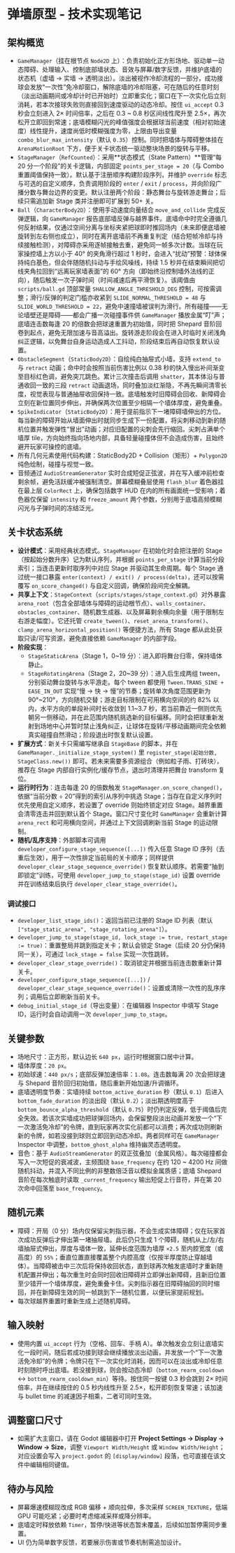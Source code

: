 # 弹墙原型 - 技术实现笔记

## 架构概览

- `GameManager`（挂在根节点 `Node2D` 上）：负责初始化正方形场地、驱动单一动态障碍、处理输入、控制底部墙状态、音效与屏幕/数字反馈，并维护底墙的状态机（虚墙 → 实墙 → 透明淡出）。淡出被视作冷却流程的一部分，成功接球会发放“一次性”免冷却窗口，解除底墙的冷却阻塞，可在随后的任意时刻（淡出动画期间或冷却计时已开始时）立即重实化；窗口在下一次实化后立刻消耗，若本次接球失败则直接回到速度驱动的动态冷却。按住 `ui_accept` 0.3 秒会立刻进入 2× 时间倍率，之后在 0.3 ~ 0.8 秒区间线性爬升至 2.5×，再次松开立即回到常速；底墙模糊闪光的峰值强度会根据球当前速度（相对初始速度）线性提升，速度尚低时模糊强度为零，上限由导出变量 `combo_blur_max_intensity`（默认 `0.35`）控制。同时把墙体与障碍整体挂在 `ArenaMotionRoot` 下方，便于关卡状态统一驱动整块场景的旋转与平移。
- `StageManager`（`RefCounted`）：采用**状态模式（State Pattern）**管理“每 20 分一个阶段”的关卡逻辑，内部固定 `points_per_stage = 20`（与 Combo 重置阈值保持一致）。默认基于注册顺序构建阶段序列，并维护 `override` 标志与可选的自定义顺序，负责调用阶段的 `enter` / `exit` / `process`，并向阶段广播分数与舞台边界的变更。默认注册两个阶段：静态舞台与旋转游走舞台；后续只需追加新 Stage 类并注册即可扩展到 50+ 关。
- `Ball`（`CharacterBody2D`）：使用手动速度向量结合 `move_and_collide` 完成反弹逻辑，向 `GameManager` 报告底部墙反弹与越界事件。底墙命中时完全遵循几何反射结果，仅通过空间分离与坐标夹紧把球即时推回场内（未来即便底墙被旋转到左右侧也成立），同时在离开底墙前不再重复判定（结合短帧冷却与持续接触检测），对障碍亦采用逐帧接触去重，避免同一帧多次计数。当球在玩家操控墙上方以小于 40° 的夹角滑行超过 1 秒时，会进入“扰动”预警：球体保持纯白基色，但会伴随随机抖动与手绘风噪线，持续 1.5 秒并在结束瞬间把切线夹角拉回到“远离玩家墙表面”的 60° 方向（即始终沿控制墙外法线的正向），随后触发一次子弹时间（时间减速后再平滑恢复）。该阈值由 `scripts/ball.gd` 顶部常量 `SHALLOW_ANGLE_THRESHOLD_DEG` 控制，可按需调整；滑行/反弹的判定门槛亦收紧到 `SLIDE_NORMAL_THRESHOLD = 48` 与 `SLIDE_WORLD_THRESHOLD = 22`，避免中速撞墙被误判为滑行。所有碰撞——无论墙壁还是障碍——都会广播一次碰撞事件供 `GameManager` 播放金属“叮”声；底墙连击数每逢 20 的倍数会把球速重置为初始值，同时把 Shepard 音阶回卷到起点，避免无限加速与音高溢出。旋转游走阶段会在进入时临时关闭浅角纠正逻辑，以免舞台自身运动造成人工抖动，阶段结束后再自动恢复默认设置。
- `ObstacleSegment`（`StaticBody2D`）：自绘纯白抽屉式小墙，支持 `extend_to` 与 `retract` 动画；命中时会按照当前伤害比例以 0.38 秒的快入慢出补间渐变至目标红色调，避免突兀跳色。累计三次撞击后调用 `shatter`，其本体沿与普通收回一致的三段 `retract` 动画退场，同时叠加淡红渐隐，不再先瞬间清零长度，视觉表现与普通抽屉收回保持一致。底墙触发时旧障碍会回收、新障碍会立刻在新位置同步伸出，并确保两次位置至少相隔一个墙体厚度，避免重叠。
- `SpikeIndicator`（`StaticBody2D`）：用于提前指示下一堵障碍墙伸出的方位。每当新的障碍开始从墙面伸出时就同步生成下一份配置，将尖刺移动到新的随机位置并触发弹性“冒出”动画；对应旧配置的尖刺会先行缩回。尖刺占满单个墙厚 tile，方向始终指向场地内部，具备轻量碰撞体但不会造成伤害，且始终避开玩家可操控的底墙。
- 所有几何元素使用代码构建：StaticBody2D + Collision（矩形）+ `Polygon2D` 纯色绘制，碰撞与视觉一致。
- 音频通过 `AudioStreamGenerator` 实时合成短促正弦波，并在写入缓冲前检查剩余帧，避免活跃缓冲被强制清空。屏幕模糊叠层使用 `flash_blur` 着色器挂在最上层 `ColorRect` 上，确保包括数字 HUD 在内的所有画面统一受影响；着色器仅保留 `intensity` 和 `freeze_amount` 两个参数，分别用于底墙高频模糊闪光与子弹时间的冻结泛光。

## 关卡状态系统

- **设计模式**：采用经典状态模式。`StageManager` 在初始化时会把注册的 Stage（按起始分数升序）记为默认序列，并根据 `points_per_stage` 计算当前分段索引；当连击更新时取序列中对应 Stage 并驱动其生命周期。每个 Stage 通过统一接口暴露 `enter(context) / exit() / process(delta)`，还可以按需覆写 `on_score_changed()` 与自定义回调，确保阶段间完全解耦。
- **共享上下文**：`StageContext`（`scripts/stages/stage_context.gd`）对外暴露 `arena_root`（包含全部墙体与障碍的运动根节点）、`walls_container`、`obstacles_container`、随机数生成器、以及屏幕剩余横向余量（用于限制左右游走幅度）。它还托管 `create_tween()`、`reset_arena_transform()`、`clamp_arena_horizontal_position()` 等便捷方法，所有 Stage 都从此处获取只读/可写资源，避免直接依赖 `GameManager` 的内部字段。
- **阶段实现**：
  - `StageStaticArena`（Stage 1，0~19 分）：进入即将舞台归零，保持墙体静止。
  - `StageRotatingArena`（Stage 2，20~39 分）：进入后生成两组 tween，分别驱动舞台旋转与水平游走。每个 tween 都使用 `Tween.TRANS_SINE + EASE_IN_OUT` 实现“慢 → 快 → 慢”的节奏；旋转单次角度范围更新为 90°~210°，方向随机交替；游走目标限制在可用横向空间的约 82% 以内，水平方向的单段补间时长收敛到 1.1~3.7 秒，若当前靠近一侧则优先朝另一侧移动，并在此范围内随机挑选新的目标偏移。同时会把球重新发射到场地中心并暂时禁止浅角纠正，让球体在旋转/平移动画期间完全依赖真实碰撞自然滑动；阶段退出时恢复默认设置。
- **扩展方式**：新关卡只需编写继承自 `StageBase` 的脚本，并在 `GameManager._initialize_stage_system()` 里 `register_stage(起始分数, StageClass.new())` 即可。若未来需要多资源组合（例如粒子雨、打砖块），推荐在 Stage 内部自行实例化/缓存节点，退出时清理并把舞台 transform 复位。
- **运行时行为**：连击每逢 20 的倍数触发 `StageManager.on_score_changed()`，依据“当前分数 ÷ 20”得到的索引从序列中挑选 Stage；当存在自定义序列时优先使用自定义顺序，若设置了 override 则始终锁定对应 Stage。越界重置会清零连击并回到默认首个 Stage。窗口尺寸变化时 `GameManager` 会重新计算 `arena_rect` 和可用横向空间，并通过上下文回调刷新当前 Stage 的运动限制。
- **随机/乱序支持**：外部脚本可调用 `developer_configure_stage_sequence([...])` 传入任意 Stage ID 序列（去重后生效），用于一次性排定当前局的关卡顺序；同样提供 `developer_clear_stage_sequence_override()` 恢复默认顺序。若需要“抽到即锁定”训练，可使用 `developer_jump_to_stage(stage_id)` 设置 override 并在训练结束后执行 `developer_clear_stage_override()`。

### 调试接口

- `developer_list_stage_ids()`：返回当前已注册的 Stage ID 列表（默认 `["stage_static_arena", "stage_rotating_arena"]`）。
- `developer_jump_to_stage(stage_id, lock_stage := true, restart_stage := true)`：重置整局并跳到指定关卡；默认会锁定 Stage（后续 20 分仍保持同一关），可通过 `lock_stage = false` 实现一次性跳转。
- `developer_clear_stage_override()`：取消锁定并根据当前连击数重新计算关卡。
- `developer_configure_stage_sequence([...])` / `developer_clear_stage_sequence_override()`：设置或清除一次性的乱序序列；调用后立即刷新当前关卡。
- `debug_initial_stage_id`（导出变量）：在编辑器 Inspector 中填写 Stage ID，运行时会自动调用一次 `developer_jump_to_stage`。

## 关键参数

- 场地尺寸：正方形，默认边长 `640 px`，运行时根据窗口居中计算。
- 墙体厚度：`20 px`。
- 初始球速：`440 px/s`；底部反弹加速倍率：`1.08`。连击数每满 20 次会把球速与 Shepard 音阶回归初始值，随后重新开始加速/升调循环。
- 底墙透明度节奏：实墙持续 `bottom_active_duration` 秒（默认 `0.1`）后进入 `bottom_fade_duration` 的淡出段（默认 `0.2`）；淡出期透明度高于 `bottom_bounce_alpha_threshold`（默认 `0.75`）时仍判定反弹，低于阈值后完全失效。若该次实墙成功把球弹回场内，会保留整段淡出动画并发放一个“下一次激活免冷却”的令牌，直到玩家再次实化前都可以消费；再次成功则刷新新的令牌，如若没接到球则立即回到动态冷却。两者同样可在 `GameManager` Inspector 中调整，`bottom_ghost_alpha` 维持幽灵态透明度。
- 音色：基于 `AudioStreamGenerator` 的双正弦叠加（金属风格）。每次碰撞都会写入一次短促的衰减波，主频围绕 `base_frequency` 在约 120 ~ 4200 Hz 间做随机抖动，并混入不同比例的非整数倍泛音以模拟金属质感；底墙 Shepard 音阶在每次触底时读取 `_current_frequency` 输出短促上行音符，并在第 20 次命中回落至 `base_frequency`。

## 随机元素

- 障碍：开局（0 分）场内仅保留尖刺指示器，不会生成实体障碍；仅在玩家首次成功反弹后才伸出第一堵抽屉墙。此后仍只生成 1 个障碍，随机从上/左/右墙抽屉式伸出，厚度与墙体一致，延伸长度范围为墙厚 `×2.5` 至内腔宽度（或高度）的 `55%`；垂直位置直接覆盖整个内腔高度（仅按半厚度防止穿越墙体）。当障碍被击中三次后将保持收回状态，直到球再次触发底墙时才重新随机配置并伸出；每次重生时会同时回收旧障碍并立即弹出新障碍，且新旧位置至少错开一个墙体厚度，避免重叠卡住。尖刺指示器在旧障碍抽回的同时缩回，并在新障碍生效的同一帧跳到下一随机位置，以便玩家提前规划。
- 每次球越界重置时重新生成上述随机障碍。

## 输入映射

- 使用内置 `ui_accept` 行为（空格、回车、手柄 A）。单次触发会立刻让底墙实化一段时间，随后若成功接到球会继续播放淡出动画，并发放一个“下一次激活免冷却”的令牌；令牌只在下一次实化时消耗，因而可以在淡出或冷却任意时刻随时呼出底墙。若没接到球，则会按动态冷却（`bottom_rearm_cooldown` ↔ `bottom_rearm_cooldown_min`）等待。按住同一按键 0.3 秒会跳到 2× 时间倍率，并在继续按住的 0.5 秒内线性升至 2.5×，松开即刻恢复常速；该加速与 bullet time 的减速因子相乘，二者可同时生效。

## 调整窗口尺寸

- 如需扩大主窗口，请在 Godot 编辑器中打开 **Project Settings → Display → Window → Size**，调整 `Viewport Width/Height` 或 `Window Width/Height`；对应设置会写入 `project.godot` 的 `[display/window]` 段落，也可直接在该文件中编辑相同键值。

## 待办与风险

- 屏幕爆速模糊现改成 RGB 偏移 + 顺向拉伸，多次采样 `SCREEN_TEXTURE`，低端 GPU 可能吃紧；必要时考虑缩减采样或降分辨率。
- 底墙定时释放依赖 `Timer`，暂停/快进等状态暂未覆盖，后续如加暂停需同步重置。
- UI 仍为简单数字反馈，若要展示伤害或节奏机制需追加设计。
